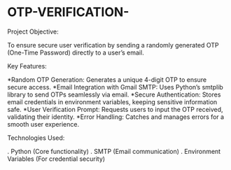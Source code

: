 # OTP-VERIFICATION-
Project Objective:


To ensure secure user verification by sending a randomly generated OTP (One-Time Password) directly to a user’s email.

Key Features:


*Random OTP Generation: Generates a unique 4-digit OTP to ensure secure access. *Email Integration with Gmail SMTP: Uses Python’s smtplib library to send OTPs seamlessly via email. *Secure Authentication: Stores email credentials in environment variables, keeping sensitive information safe. *User Verification Prompt: Requests users to input the OTP received, validating their identity. *Error Handling: Catches and manages errors for a smooth user experience.

Technologies Used:


. Python (Core functionality) . SMTP (Email communication) . Environment Variables (For credential security)
